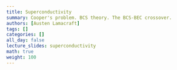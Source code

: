 ```yaml
---
title: Superconductivity
summary: Cooper's problem. BCS theory. The BCS-BEC crossover.
authors: [Austen Lamacraft]
tags: []
categories: []
all_day: false
lecture_slides: superconductivity
math: true
weight: 100
---
```


